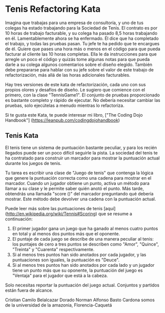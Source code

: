 ﻿# Tenis Refactoring Kata

Imagina que trabajas para una empresa de consultoría, y uno de tus colegas ha estado trabajando para la Sociedad de Tenis. El contrato es por 10 horas de trabajo facturable, y su colega ha pasado 8,5 horas trabajando en él. Lamentablemente ahora se ha enfermado. Él dice que ha completado el trabajo, y todas las pruebas pasan. Tu jefe te ha pedido que te encargues de él. Quiere que pases una hora más o menos en el código para que pueda facturar al cliente las 10 horas completas. Ella le da instrucciones para que arregle un poco el código y quizás tome algunas notas para que pueda darle a su colega algunos comentarios sobre el diseño elegido. También debe prepararse para hablar con su jefe sobre el valor de este trabajo de refactorización, más allá de las horas adicionales facturables.

Hay tres versiones de este kata de refactorización, cada uno con sus propios olores y desafíos de diseño. Le sugiero que comience con el primero, con la clase "TennisGame1". El conjunto de pruebas proporcionado es bastante completo y rápido de ejecutar. No debería necesitar cambiar las pruebas, solo ejecútelas a menudo mientras lo refactoriza.

Si te gusta este Kata, te puede interesar mi libro, ["The Coding Dojo Handbook"] (https://leanpub.com/codingdojohandbook)

## Tenis Kata

El tenis tiene un sistema de puntuación bastante peculiar, y para los recién llegados puede ser un poco difícil seguirle la pista. La sociedad del tenis te ha contratado para construir un marcador para mostrar la puntuación actual durante los juegos de tenis.

Tu tarea es escribir una clase de "Juego de tenis" que contenga la lógica que genere la puntuación correcta como una cadena para mostrar en el marcador. Cuando un jugador obtiene un punto, activa un método para llamar a su clase y le permite saber quién anotó el punto. Más tarde, obtendrás una llamada "score ()" del marcador preguntando qué debería mostrar. Este método debe devolver una cadena con la puntuación actual.

Puede leer más sobre las puntuaciones de tenis [aquí] (http://en.wikipedia.org/wiki/Tennis#Scoring) que se resume a continuación:

1. El primer jugador gana un juego que ha ganado al menos cuatro puntos en total y al menos dos puntos más que el oponente.
2. El puntaje de cada juego se describe de una manera peculiar al tenis: los puntajes de cero a tres puntos se describen como "Amor", "Quince", "Treinta" y "Cuarenta" respectivamente.
3. Si al menos tres puntos han sido anotados por cada jugador, y las puntuaciones son iguales, la puntuación es "Deuce".
4. Si al menos tres puntos han sido anotados por cada lado y un jugador tiene un punto más que su oponente, la puntuación del juego es "Ventaja" para el jugador que está a la cabeza.

Solo necesitas reportar la puntuación del juego actual. Conjuntos y partidos están fuera de alcance.

Cristian Camilo Belalcazar Dorado
Norman Alfonso Basto Cardona
somos de la universidad de la amazonia, Florencia-Caquetá